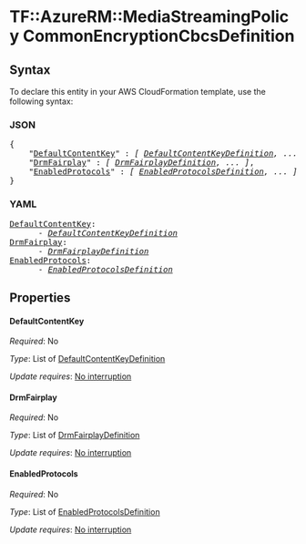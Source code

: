 # TF::AzureRM::MediaStreamingPolicy CommonEncryptionCbcsDefinition

## Syntax

To declare this entity in your AWS CloudFormation template, use the following syntax:

### JSON

<pre>
{
    "<a href="#defaultcontentkey" title="DefaultContentKey">DefaultContentKey</a>" : <i>[ <a href="defaultcontentkeydefinition.md">DefaultContentKeyDefinition</a>, ... ]</i>,
    "<a href="#drmfairplay" title="DrmFairplay">DrmFairplay</a>" : <i>[ <a href="drmfairplaydefinition.md">DrmFairplayDefinition</a>, ... ]</i>,
    "<a href="#enabledprotocols" title="EnabledProtocols">EnabledProtocols</a>" : <i>[ <a href="enabledprotocolsdefinition.md">EnabledProtocolsDefinition</a>, ... ]</i>
}
</pre>

### YAML

<pre>
<a href="#defaultcontentkey" title="DefaultContentKey">DefaultContentKey</a>: <i>
      - <a href="defaultcontentkeydefinition.md">DefaultContentKeyDefinition</a></i>
<a href="#drmfairplay" title="DrmFairplay">DrmFairplay</a>: <i>
      - <a href="drmfairplaydefinition.md">DrmFairplayDefinition</a></i>
<a href="#enabledprotocols" title="EnabledProtocols">EnabledProtocols</a>: <i>
      - <a href="enabledprotocolsdefinition.md">EnabledProtocolsDefinition</a></i>
</pre>

## Properties

#### DefaultContentKey

_Required_: No

_Type_: List of <a href="defaultcontentkeydefinition.md">DefaultContentKeyDefinition</a>

_Update requires_: [No interruption](https://docs.aws.amazon.com/AWSCloudFormation/latest/UserGuide/using-cfn-updating-stacks-update-behaviors.html#update-no-interrupt)

#### DrmFairplay

_Required_: No

_Type_: List of <a href="drmfairplaydefinition.md">DrmFairplayDefinition</a>

_Update requires_: [No interruption](https://docs.aws.amazon.com/AWSCloudFormation/latest/UserGuide/using-cfn-updating-stacks-update-behaviors.html#update-no-interrupt)

#### EnabledProtocols

_Required_: No

_Type_: List of <a href="enabledprotocolsdefinition.md">EnabledProtocolsDefinition</a>

_Update requires_: [No interruption](https://docs.aws.amazon.com/AWSCloudFormation/latest/UserGuide/using-cfn-updating-stacks-update-behaviors.html#update-no-interrupt)

